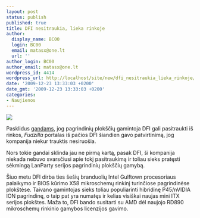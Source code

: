 ```yaml
---
layout: post
status: publish
published: true
title: DFI nesitraukia, lieka rinkoje
author:
  display_name: BC00
  login: BC00
  email: matasx@one.lt
  url: ''
author_login: BC00
author_email: matasx@one.lt
wordpress_id: 4414
wordpress_url: http://localhost/site/new/dfi_nesitraukia_lieka_rinkoje/
date: '2009-12-23 13:33:03 +0200'
date_gmt: '2009-12-23 13:33:03 +0200'
categories:
- Naujienos
---
```

<div class="imgright"><img src="http://www.fudzilla.com/images/stories/Logos/dfi_logo.gif"  /></div>
<p>Pasklidus <a class="ns" href="http://www.technews.lt/naujiena/n/a/dfi_gali_pasitraukti_is_pagrindiniu_ploksciu_rinkos.html">gandams</a>, jog pagrindinių plokščių gamintoja DFI gali pasitraukti iš rinkos, <i>Fudzilla</i> portalas iš pačios DFI šiandien gavo patvirtinimą, jog kompanija niekur trauktis nesiruošia.</p>
<p>Nors tokie gandai sklinda jau ne pirmą kartą, pasak DFI, ši kompanija niekada nebuvo svarsčiusi apie tokį pasitraukimą ir toliau sieks pratęsti sėkmingą LanParty serijos pagrindinių plokščių gamybą.</p>
<p>Šiuo metu DFI dirba ties šešių branduolių Intel Gulftown procesoriaus palaikymo ir BIOS kūrimo X58 mikroschemų rinkinį turinčiose pagrindinėse plokštėse. Taivano gamintojas sieks toliau populiarinti hibridinę P45/nVIDIA ION pagrindinę, o taip pat yra numatęs ir kelias visiškai naujas mini ITX serijos plokštes. Maža to, DFI bando susitarti su AMD dėl naujojo RD890 mikroschemų rinkinio gamybos licenzijos gavimo.<br /></p>
